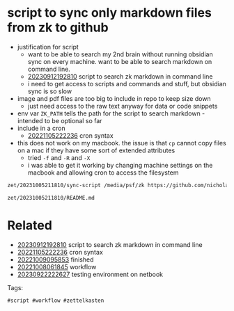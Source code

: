 # script to sync only markdown files from zk to github

- justification for script
  - want to be able to search my 2nd brain without running obsidian sync on every machine. want to be able to search markdown on command line.
  - [20230912192810](/zet/20230912192810/README.md) script to search zk markdown in command line
  - i need to get access to scripts and commands and stuff, but obsidian sync is so slow
- image and pdf files are too big to include in repo to keep size down
  - just need access to the raw text anyway for data or code snippets
- env var `ZK_PATH` tells the path for the script to search markdown - intended to be optional so far
- include in a cron
  - [20221105222236](/zet/20221105222236/README.md) cron syntax
- this does not work on my macbook. the issue is that `cp` cannot copy files on a mac if they have some sort of extended attributes
  - tried `-f` and `-R` and `-X`
  - i was able to get it working by changing machine settings on the macbook and allowing cron to access the filesystem

```bash
zet/20231005211810/sync-script /media/psf/zk https://github.com/nicholas-long/zkmirror
```

` zet/20231005211810/README.md `

# Related

- [20230912192810](/zet/20230912192810/README.md) script to search zk markdown in command line
- [20221105222236](/zet/20221105222236/README.md) cron syntax
- [20221009095853](/zet/20221009095853/README.md) finished
- [20221008061845](/zet/20221008061845/README.md) workflow
- [20230922222627](/zet/20230922222627/README.md) testing environment on netbook

Tags:

    #script #workflow #zettelkasten
